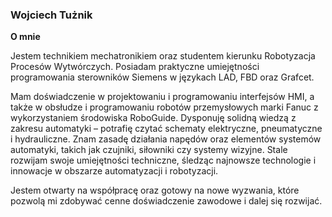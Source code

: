 
### Wojciech Tużnik

**O mnie**

Jestem technikiem mechatronikiem oraz studentem kierunku Robotyzacja Procesów Wytwórczych. Posiadam praktyczne umiejętności programowania sterowników Siemens w językach LAD, FBD oraz Grafcet.

Mam doświadczenie w projektowaniu i programowaniu interfejsów  HMI, a także w obsłudze i programowaniu robotów przemysłowych marki Fanuc z wykorzystaniem środowiska  RoboGuide.
Dysponuję solidną wiedzą z zakresu automatyki – potrafię czytać schematy elektryczne, pneumatyczne i hydrauliczne. Znam zasadę działania napędów oraz elementów systemów automatyki, takich jak czujniki, siłowniki czy systemy wizyjne.
Stale rozwijam swoje umiejętności techniczne, śledząc najnowsze technologie i innowacje w obszarze automatyzacji i robotyzacji. 

Jestem otwarty na współpracę oraz gotowy na nowe wyzwania, które pozwolą mi zdobywać cenne doświadczenie zawodowe i dalej się rozwijać.

